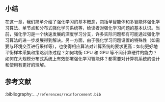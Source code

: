 ## 小结

在这一章，我们简单介绍了强化学习的基本概念，包括单智能体和多智能体强化学习算法、单节点和分布式强化学习系统等，给读者对强化学习问题的基本认识。当前，强化学习是一个快速发展的深度学习分支，许多实际问题都有可能通过强化学习算法的进一步发展得到解决。另一方面，由于强化学习问题设置的特殊性（如需要与环境交互进行采样等），也使得相应算法对计算系统的要求更高：如何更好地平衡样本采集和策略训练过程？如何均衡 CPU 和 GPU 等不同计算硬件的能力？如何在大规模分布式系统上有效部署强化学习智能体？都需要对计算机系统的设计和使用有更好的理解。

## 参考文献

:bibliography:`../references/reinforcement.bib`